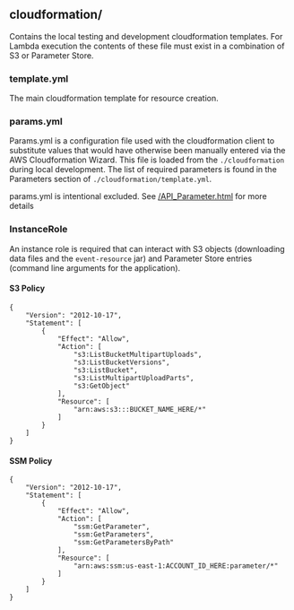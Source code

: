 ## cloudformation/

Contains the local testing and development cloudformation templates.  For Lambda execution the contents of these file must exist in a combination of S3 or Parameter Store.

### template.yml

The main cloudformation template for resource creation.

### params.yml

Params.yml is a configuration file used with the cloudformation client to substitute values that would have otherwise been manually entered via the AWS Cloudformation Wizard.  This file is loaded from the `./cloudformation` during local development.  The list of required parameters is found in the Parameters section of `./cloudformation/template.yml`.

params.yml is intentional excluded. See [/API_Parameter.html](https://docs.aws.amazon.com/AWSCloudFormation/latest/APIReference/API_Parameter.html) for more details

### InstanceRole

An instance role is required that can interact with S3 objects (downloading data files and the `event-resource` jar) and Parameter Store entries (command line arguments for the application).  

#### S3 Policy

    {
        "Version": "2012-10-17",
        "Statement": [
            {
                "Effect": "Allow",
                "Action": [
                    "s3:ListBucketMultipartUploads",
                    "s3:ListBucketVersions",
                    "s3:ListBucket",
                    "s3:ListMultipartUploadParts",
                    "s3:GetObject"
                ],
                "Resource": [
                    "arn:aws:s3:::BUCKET_NAME_HERE/*"
                ]
            }
        ]
    }

#### SSM Policy

    {
        "Version": "2012-10-17",
        "Statement": [
            {
                "Effect": "Allow",
                "Action": [
                    "ssm:GetParameter",
                    "ssm:GetParameters",
                    "ssm:GetParametersByPath"
                ],
                "Resource": [
                    "arn:aws:ssm:us-east-1:ACCOUNT_ID_HERE:parameter/*"
                ]
            }
        ]
    }